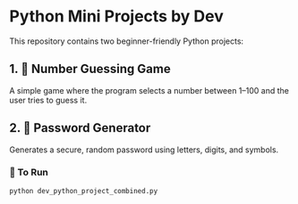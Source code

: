 # Python Mini Projects by Dev

This repository contains two beginner-friendly Python projects:

## 1. 🎯 Number Guessing Game
A simple game where the program selects a number between 1–100 and the user tries to guess it.

## 2. 🔐 Password Generator
Generates a secure, random password using letters, digits, and symbols.

### 🔽 To Run
```bash
python dev_python_project_combined.py
